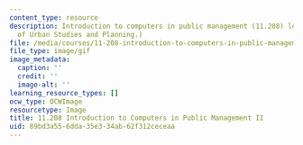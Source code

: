 ```yaml
---
content_type: resource
description: Introduction to computers in public management (11.208) logo. (Logo courtesy
  of Urban Studies and Planning.)
file: /media/courses/11-208-introduction-to-computers-in-public-management-ii-january-iap-2002/89bd3a556dda35e334ab62f312ceceaa_11_208_logo.gif
file_type: image/gif
image_metadata:
  caption: ''
  credit: ''
  image-alt: ''
learning_resource_types: []
ocw_type: OCWImage
resourcetype: Image
title: 11.208 Introduction to Computers in Public Management II
uid: 89bd3a55-6dda-35e3-34ab-62f312ceceaa
---
```

